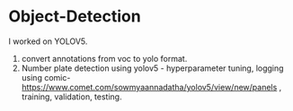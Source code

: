 # Object-Detection

I worked on YOLOV5. 
1. convert annotations from voc to yolo format.
2. Number plate detection using yolov5 - hyperparameter tuning, logging using comic- https://www.comet.com/sowmyaannadatha/yolov5/view/new/panels , training, validation, testing.

